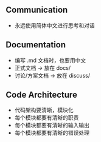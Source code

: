 ## Communication

- 永远使用简体中文进行思考和对话

## Documentation

- 编写 .md 文档时，也要用中文
- 正式文档 → 放在 docs/
- 讨论/方案文档 → 放在 discuss/


## Code Architecture
- 代码架构要清晰，模块化
- 每个模块都要有清晰的职责
- 每个模块都要有清晰的输入输出
- 每个模块都要有清晰的错误处理